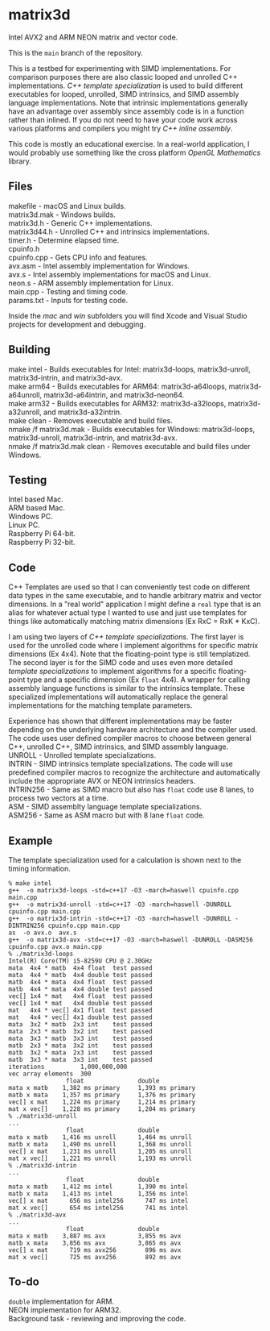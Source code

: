 # matrix3d  
Intel AVX2 and ARM NEON matrix and vector code.

This is the ```main``` branch of the repository.

This is a testbed for experimenting with SIMD implementations. For comparison purposes there are also classic looped and unrolled C++ implementations. *C++ template specialization* is used to build different executables for looped, unrolled, SIMD intrinsics, and SIMD assembly language implementations. Note that intrinsic implementations generally have an advantage over assembly since assembly code is in a function rather than inlined. If you do not need to have your code work across various platforms and compilers you might try *C++ inline assembly*.

This code is mostly an educational exercise. In a real-world application, I would probably use something like the cross platform *OpenGL Mathematics* library.

## Files  
makefile - macOS and Linux builds.  
matrix3d.mak - Windows builds.  
matrix3d.h - Generic C++ implementations.  
matrix3d44.h - Unrolled C++ and intrinsics implementations.  
timer.h - Determine elapsed time.  
cpuinfo.h  
cpuinfo.cpp - Gets CPU info and features.  
avx.asm - Intel assembly implementation for Windows.  
avx.s - Intel assembly implementations for macOS and Linux.  
neon.s - ARM assembly implementation for Linux.  
main.cpp - Testing and timing code.  
params.txt - Inputs for testing code.

Inside the *mac* and *win* subfolders you will find Xcode and Visual Studio projects for development and debugging.

## Building  
make intel - Builds executables for Intel: matrix3d-loops, matrix3d-unroll, matrix3d-intrin, and matrix3d-avx.  
make arm64 - Builds executables for ARM64: matrix3d-a64loops, matrix3d-a64unroll, matrix3d-a64intrin, and matrix3d-neon64.  
make arm32 - Builds executables for ARM32: matrix3d-a32loops, matrix3d-a32unroll, and matrix3d-a32intrin.  
make clean - Removes executable and build files.  
nmake /f matrix3d.mak - Builds executables for Windows: matrix3d-loops, matrix3d-unroll, matrix3d-intrin, and matrix3d-avx.  
nmake /f matrix3d.mak clean - Removes executable and build files under Windows.

## Testing  
Intel based Mac.  
ARM based Mac.  
Windows PC.  
Linux PC.  
Raspberry Pi 64-bit.  
Raspberry Pi 32-bit.

## Code  
C++ Templates are used so that I can conveniently test code on different data types in the same executable, and to handle arbitrary matrix and vector dimensions. In a "real world" application I might define a ```real``` type that is an alias for whatever actual type I wanted to use and just use templates for things like automatically matching matrix dimensions (Ex RxC = RxK * KxC).

I am using two layers of *C++ template specializations*. The first layer is used for the unrolled code where I implement algorithms for specific matrix dimensions (Ex 4x4). Note that the floating-point type is still templatized. The second layer is for the SIMD code and uses even more detailed *template specializations* to implement algorithms for a specific floating-point type and a specific dimension (Ex ```float``` 4x4). A wrapper for calling assembly language functions is similar to the intrinsics template. These specialized implementations will automatically replace the general implementations for the matching template parameters.

Experience has shown that different implementations may be faster depending on the underlying hardware architecture and the compiler used. The code uses user defined compiler macros to choose between general C++, unrolled C++, SIMD intrinsics, and SIMD assembly language.  
UNROLL - Unrolled template specializations.  
INTRIN - SIMD intrinsics template specializations. The code will use predefined compiler macros to recognize the architecture and automatically include the appropriate AVX or NEON intrinsics headers.  
INTRIN256 - Same as SIMD macro but also has ```float``` code use 8 lanes, to process two vectors at a time.  
ASM - SIMD assemblty language template specializations.  
ASM256 - Same as ASM macro but with 8 lane ```float``` code.

## Example  
The template specialization used for a calculation is shown next to the timing information.  
```
% make intel
g++  -o matrix3d-loops -std=c++17 -O3 -march=haswell cpuinfo.cpp main.cpp
g++  -o matrix3d-unroll -std=c++17 -O3 -march=haswell -DUNROLL cpuinfo.cpp main.cpp
g++  -o matrix3d-intrin -std=c++17 -O3 -march=haswell -DUNROLL -DINTRIN256 cpuinfo.cpp main.cpp
as  -o avx.o  avx.s
g++  -o matrix3d-avx -std=c++17 -O3 -march=haswell -DUNROLL -DASM256 cpuinfo.cpp avx.o main.cpp
% ./matrix3d-loops 
Intel(R) Core(TM) i5-8259U CPU @ 2.30GHz
mata  4x4 * matb  4x4 float  test passed
mata  4x4 * matb  4x4 double test passed
matb  4x4 * mata  4x4 float  test passed
matb  4x4 * mata  4x4 double test passed
vec[] 1x4 * mat   4x4 float  test passed
vec[] 1x4 * mat   4x4 double test passed
mat   4x4 * vec[] 4x1 float  test passed
mat   4x4 * vec[] 4x1 double test passed
mata  3x2 * matb  2x3 int    test passed
mata  2x3 * matb  3x2 int    test passed
mata  3x3 * matb  3x3 int    test passed
matb  2x3 * mata  3x2 int    test passed
matb  3x2 * mata  2x3 int    test passed
matb  3x3 * mata  3x3 int    test passed
iterations          1,000,000,000
vec array elements  300
                float               double
mata x matb    1,382 ms primary     1,393 ms primary 
matb x mata    1,357 ms primary     1,376 ms primary 
vec[] x mat    1,224 ms primary     1,214 ms primary 
mat x vec[]    1,228 ms primary     1,204 ms primary 
% ./matrix3d-unroll 
...
                float               double
mata x matb    1,416 ms unroll      1,464 ms unroll  
matb x mata    1,490 ms unroll      1,368 ms unroll  
vec[] x mat    1,231 ms unroll      1,205 ms unroll  
mat x vec[]    1,221 ms unroll      1,193 ms unroll  
% ./matrix3d-intrin 
...
                float               double
mata x matb    1,412 ms intel       1,390 ms intel   
matb x mata    1,413 ms intel       1,356 ms intel   
vec[] x mat      656 ms intel256      747 ms intel   
mat x vec[]      654 ms intel256      741 ms intel   
% ./matrix3d-avx
...
                float               double
mata x matb    3,887 ms avx         3,855 ms avx     
matb x mata    3,856 ms avx         3,865 ms avx     
vec[] x mat      719 ms avx256        896 ms avx     
mat x vec[]      725 ms avx256        892 ms avx     
```

## To-do
```double``` implementation for ARM.  
NEON implementation for ARM32.  
Background task - reviewing and improving the code.  
